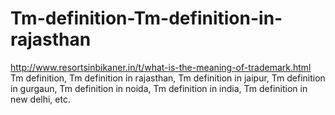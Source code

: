 # Tm-definition-Tm-definition-in-rajasthan
http://www.resortsinbikaner.in/t/what-is-the-meaning-of-trademark.html Tm definition, Tm definition in rajasthan, Tm definition in jaipur, Tm definition in gurgaun, Tm definition in noida, Tm definition in india, Tm definition in new delhi, etc.
